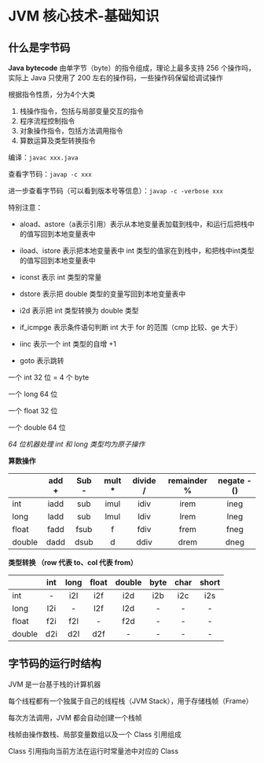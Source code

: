 # JVM 核心技术-基础知识

## 什么是字节码

**Java bytecode** 由单字节（byte）的指令组成，理论上最多支持 256 个操作吗，实际上 Java 只使用了 200 左右的操作码，一些操作码保留给调试操作

根据指令性质，分为4个大类

1.  栈操作指令，包括与局部变量交互的指令
2.  程序流程控制指令
3.  对象操作指令，包括方法调用指令
4.  算数运算及类型转换指令

编译：`javac xxx.java`

查看字节码：`javap -c xxx`

进一步查看字节码（可以看到版本号等信息）：`javap -c -verbose xxx`

特别注意：

-   aload、astore（a表示引用）表示从本地变量表加载到栈中，和运行后把栈中的值写回到本地变量表中

-   iload、istore 表示把本地变量表中 int 类型的值家在到栈中，和把栈中int类型的值写回到本地变量表中
-   iconst 表示 int 类型的常量
-   dstore 表示把 double 类型的变量写回到本地变量表中
-   i2d 表示把 int 类型转换为 double 类型
-   if_icmpge 表示条件语句判断 int 大于 for 的范围（cmp 比较、ge 大于）
-   iinc 表示一个 int 类型的自增 +1
-   goto 表示跳转

一个 int 32 位 = 4 个 byte

一个 long 64 位

一个 float 32 位

一个 double 64 位

*64 位机器处理 int 和 long 类型均为原子操作*

**算数操作**

|        | add + | Sub - | mult * | divide / | remainder % | negate -() |
| ------ | :---: | :---: | :----: | :------: | :---------: | :--------: |
| int    | iadd  |  sub  |  imul  |   idiv   |    irem     |    ineg    |
| long   | ladd  |  sub  |  lmul  |   ldiv   |    lrem     |    lneg    |
| float  | fadd  | fsub  |   f    |   fdiv   |    frem     |    fneg    |
| double | dadd  | dsub  |   d    |   ddiv   |    drem     |    dneg    |

**类型转换 （row 代表 to、col 代表 from）**

|        | int  | long | float | double | byte | char | short |
| ------ | :--: | :--: | :---: | :----: | :--: | :--: | :---: |
| int    |  -   | i2l  |  i2f  |  i2d   | i2b  | i2c  |  i2s  |
| long   | l2i  |  -   |  l2f  |  l2d   |  -   |  -   |   -   |
| float  | f2i  | f2l  |   -   |  f2d   |  -   |  -   |   -   |
| double | d2i  | d2l  |  d2f  |   -    |  -   |  -   |   -   |

## 字节码的运行时结构

JVM 是一台基于栈的计算机器

每个线程都有一个独属于自己的线程栈（JVM Stack），用于存储栈帧（Frame）

每次方法调用，JVM 都会自动创建一个栈帧

栈帧由操作数栈、局部变量数组以及一个 Class 引用组成

Class 引用指向当前方法在运行时常量池中对应的 Class







